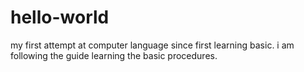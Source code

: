 # hello-world
my first attempt at computer language since first learning basic.
i am following the guide learning the basic procedures.  
